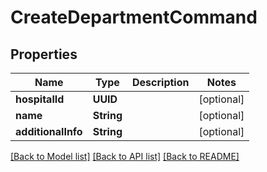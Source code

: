 # CreateDepartmentCommand

## Properties
Name | Type | Description | Notes
------------ | ------------- | ------------- | -------------
**hospitalId** | **UUID** |  | [optional] 
**name** | **String** |  | [optional] 
**additionalInfo** | **String** |  | [optional] 

[[Back to Model list]](../README.md#documentation-for-models) [[Back to API list]](../README.md#documentation-for-api-endpoints) [[Back to README]](../README.md)


